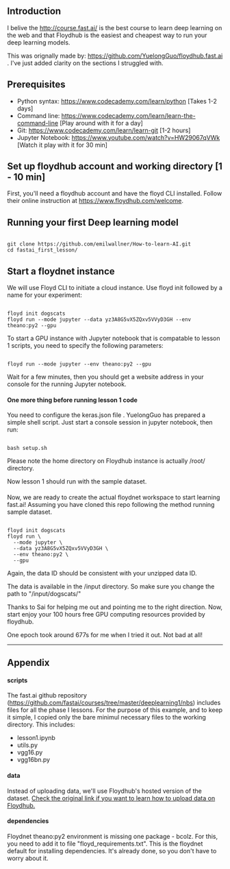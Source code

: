 ## Introduction

I belive the http://course.fast.ai/ is the best course to learn deep learning on the web and that Floydhub is the easiest and cheapest way to run your deep learning models. 

This was orignally made by: https://github.com/YuelongGuo/floydhub.fast.ai . I've just added clarity on the sections I struggled with. 

## Prerequisites
* Python syntax: https://www.codecademy.com/learn/python [Takes 1-2 days]
* Command line: https://www.codecademy.com/learn/learn-the-command-line [Play around with it for a day]
* Git: https://www.codecademy.com/learn/learn-git [1-2 hours]
* Jupyter Notebook: https://www.youtube.com/watch?v=HW29067qVWk [Watch it play with it for 30 min]

## Set up floydhub account and working directory [1 - 10 min]

First, you'll need a floydhub account and have the floyd CLI installed. Follow their online instruction at https://www.floydhub.com/welcome. 

## Running your first Deep learning model
<pre><code>
git clone https://github.com/emilwallner/How-to-learn-AI.git
cd fastai_first_lesson/
</code></pre>

## Start a floydnet instance

We will use Floyd CLI to initiate a cloud instance. Use floyd init followed by a name for your experiment:

<pre><code>
floyd init dogscats
floyd run --mode jupyter --data yz3A8G5vX5ZQxv5VVyD3GH --env theano:py2 --gpu
</code></pre>

To start a GPU instance with Jupyter notebook that is compatable to lesson 1 scripts, you need to specify the following parameters:

<pre><code>
floyd run --mode jupyter --env theano:py2 --gpu
</code></pre>

Wait for a few minutes, then you should get a website address in your console for the running Jupyter notebook.

#### One more thing before running lesson 1 code

You need to configure the keras.json file . YuelongGuo has prepared a simple shell script. Just start a console session in jupyter notebook, then run:

<pre><code>
bash setup.sh
</code></pre>

Please note the home directory on Floydhub instance is actually /root/ directory.

Now lesson 1 should run with the sample dataset.

####

Now, we are ready to create the actual floydnet workspace to start learning fast.ai!
Assuming you have cloned this repo following the method running sample dataset.
<pre><code>
floyd init dogscats
floyd run \
  --mode jupyter \
  --data yz3A8G5vX5ZQxv5VVyD3GH \
  --env theano:py2 \
  --gpu
</code></pre>

Again, the data ID should be consistent with your unzipped data ID.

The data is available in the /input directory. So make sure you change the path to "/input/dogscats/"

Thanks to Sai for helping me out and pointing me to the right direction.
Now, start enjoy your 100 hours free GPU computing resources provided by floydhub.

One epoch took around 677s for me when I tried it out. Not bad at all!

---

## Appendix


#### scripts

The fast.ai github repository (https://github.com/fastai/courses/tree/master/deeplearning1/nbs) includes files for all the phase I lessons. For the purpose of this example, and to keep it simple, I copied only the bare minimul necessary files to the working directory. This includes:
* lesson1.ipynb
* utils.py
* vgg16.py
* vgg16bn.py

#### data

Instead of uploading data, we'll use Floydhub's hosted version of the dataset. [Check the original link if you want to learn how to upload data on Floydhub.](https://github.com/YuelongGuo/floydhub.fast.ai)

#### dependencies

Floydnet theano:py2 environment is missing one package - bcolz. For this, you need to add it to file "floyd_requirements.txt". This is the floydnet default for installing dependencies. It's already done, so you don't have to worry about it.
